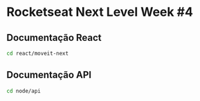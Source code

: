 # Rocketseat Next Level Week #4

## Documentação React

```bash
cd react/moveit-next
```

## Documentação API

```bash
cd node/api
```
